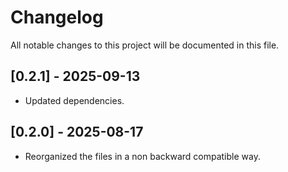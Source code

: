 # Changelog

All notable changes to this project will be documented in this file.

## [0.2.1] - 2025-09-13

- Updated dependencies.

## [0.2.0] - 2025-08-17

- Reorganized the files in a non backward compatible way.
